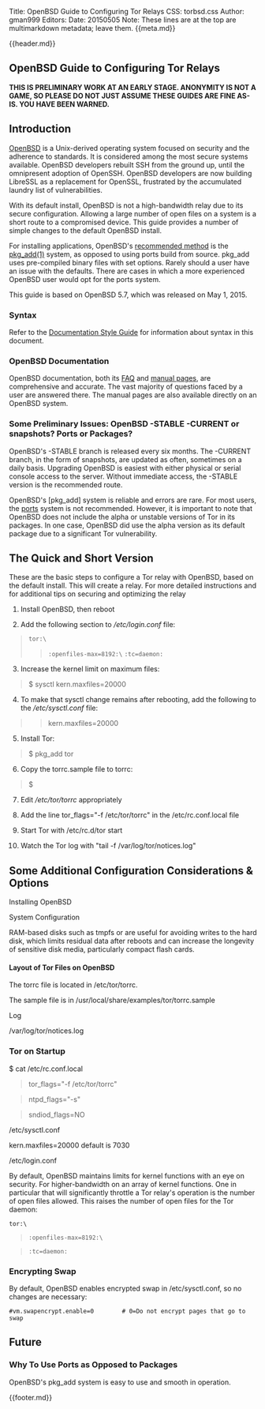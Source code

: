 Title: OpenBSD Guide to Configuring Tor Relays
CSS: torbsd.css
Author: gman999
Editors:
Date: 20150505
Note: These lines are at the top are multimarkdown metadata; leave them.
{{meta.md}}

{{header.md}}

## OpenBSD Guide to Configuring Tor Relays ##

__THIS IS PRELIMINARY WORK AT AN EARLY STAGE. ANONYMITY IS NOT A GAME, SO PLEASE DO NOT JUST ASSUME THESE GUIDES ARE FINE AS-IS. YOU HAVE BEEN WARNED.__

## Introduction ##

[OpenBSD] is a Unix-derived operating system focused on security and the adherence to standards. It is considered among the most secure systems available. OpenBSD developers rebuilt SSH from the ground up, until the omnipresent adoption of OpenSSH. OpenBSD developers are now building LibreSSL as a replacement for OpenSSL, frustrated by the accumulated laundry list of vulnerabilities.

With its default install, OpenBSD is not a high-bandwidth relay due to its secure configuration. Allowing a large number of open files on a system is a short route to a compromised device. This guide provides a number of simple changes to the default OpenBSD install.

For installing applications, OpenBSD's [recommended method] is the [pkg_add(1)] system, as opposed to using ports build from source. pkg_add uses pre-compiled binary files with set options. Rarely should a user have an issue with the defaults. There are cases in which a more experienced OpenBSD user would opt for the ports system.

This guide is based on OpenBSD 5.7, which was released on May 1, 2015.

### Syntax ###

Refer to the [Documentation Style Guide](doc-guide.html) for information about syntax in this document.

### OpenBSD Documentation ###

OpenBSD documentation, both its [FAQ] and [manual pages], are comprehensive and accurate. The vast majority of questions faced by a user are answered there. The manual pages are also available directly on an OpenBSD system.

### Some Preliminary Issues: OpenBSD -STABLE -CURRENT or snapshots? Ports or Packages? ###

OpenBSD's -STABLE branch is released every six months. The -CURRENT branch, in the form of snapshots, are updated as often, sometimes on a daily basis. Upgrading OpenBSD is easiest with either physical or serial console access to the server. Without immediate access, the -STABLE version is the recommended route.

OpenBSD's [pkg_add] system is reliable and errors are rare. For most users, the [ports] system is not recommended. However, it is important to note that OpenBSD does not include the alpha or unstable versions of Tor in its packages. In one case, OpenBSD did use the alpha version as its default package due to a significant Tor vulnerability.

## The Quick and Short Version ##

These are the basic steps to configure a Tor relay with OpenBSD, based on the default install. This will create a relay. For more detailed instructions and for additional tips on securing and optimizing the relay

1. Install OpenBSD, then reboot

2. Add the following section to */etc/login.conf* file:

>`tor:\`
>>`:openfiles-max=8192:\`
>>`:tc=daemon:`

3. Increase the kernel limit on maximum files:

>$ sysctl kern.maxfiles=20000

4. To make that sysctl change remains after rebooting, add the following to the */etc/sysctl.conf* file:

>>kern.maxfiles=20000

5. Install Tor:

>$ pkg_add tor

6. Copy the torrc.sample file to torrc:

>$

7. Edit */etc/tor/torrc* appropriately

8. Add the line tor_flags="-f /etc/tor/torrc" in the /etc/rc.conf.local file

9. Start Tor with /etc/rc.d/tor start

10. Watch the Tor log with "tail -f /var/log/tor/notices.log"

## Some Additional Configuration Considerations & Options ##

Installing OpenBSD

System Configuration

RAM-based disks such as tmpfs or are useful for avoiding writes to the hard disk, which limits residual data after reboots and can increase the longevity of sensitive disk media, particularly compact flash cards.

#### Layout of Tor Files on OpenBSD ###

The torrc file is located in /etc/tor/torrc.

The sample file is in /usr/local/share/examples/tor/torrc.sample

Log

/var/log/tor/notices.log

### Tor on Startup ###

$ cat /etc/rc.conf.local

>tor_flags="-f /etc/tor/torrc"

>ntpd_flags="-s"

>sndiod_flags=NO

/etc/sysctl.conf

kern.maxfiles=20000 default is 7030

/etc/login.conf

By default, OpenBSD maintains limits for kernel functions with an eye on security. For higher-bandwidth on an array of kernel functions. One in particular that will significantly throttle a Tor relay's operation is the number of open files allowed. This raises the number of open files for the Tor daemon:

`tor:\`

>`:openfiles-max=8192:\`

>`:tc=daemon:`

### Encrypting Swap ###

By default, OpenBSD enables encrypted swap in /etc/sysctl.conf, so no changes are necessary:

`#vm.swapencrypt.enable=0        # 0=Do not encrypt pages that go to swap`

## Future ##

### Why To Use Ports as Opposed to Packages ###

OpenBSD's pkg_add system is easy to use and smooth in operation.

[OpenBSD]: http://www.openbsd.org "OpenBSD Project"
[FAQ]: http://www.openbsd.org/faq/index.html "OpenBSD FAQ"
[manual pages]: http://www.openbsd.org/cgi-bin/man.cgi "OpenBSD Manual Pages"
[recommended method]: http://www.openbsd.org/faq/faq15.html#Intro "The OpenBSD packages and ports system"
[pkg_add(1)]: http://www.openbsd.org/faq/faq15.html#PkgMgmt "pkg_add system"
[ports]: http://www.openbsd.org/faq/faq15.html#Ports "ports system"

{{footer.md}}
